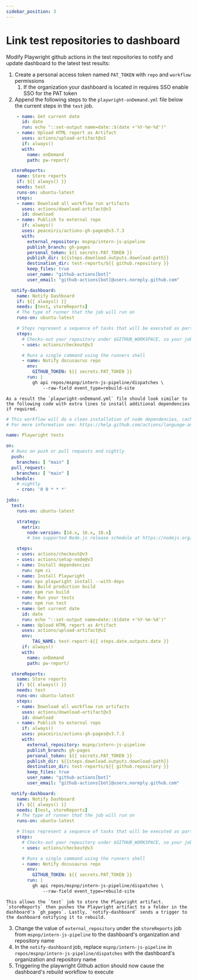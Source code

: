```yaml
---
sidebar_position: 3
---
```


# Link test repositories to dashboard

Modify Playwright github actions in the test repositories to notify and update dashboard to the latest test results:

1. Create a personal access token named `PAT_TOKEN` with `repo` and `workflow` permissions
      1. If the organization your dashboard is located in requires SSO enable SSO for the PAT token
2. Append the following steps to the `playwright-onDemand.yml` file below the current steps in the `test` job.

```yaml
    - name: Get current date
      id: date
      run: echo "::set-output name=date::$(date +'%Y-%m-%d')"
    - name: Upload HTML report as Artifact
      uses: actions/upload-artifact@v2
      if: always()
      with: 
        name: onDemand
        path: pw-report/

  storeReports:
    name: Store reports
    if: ${{ always() }}
    needs: test
    runs-on: ubuntu-latest
    steps:
    - name: Download all workflow run artifacts
      uses: actions/download-artifact@v3
      id: download
    - name: Publish to external repo
      if: always()
      uses: peaceiris/actions-gh-pages@v3.7.3
      with:
        external_repository: mspnp/intern-js-pipeline
        publish_branch: gh-pages
        personal_token: ${{ secrets.PAT_TOKEN }}
        publish_dir: ${{steps.download.outputs.download-path}}
        destination_dir: test-reports/${{ github.repository }}
        keep_files: true
        user_name: "github-actions[bot]"
        user_email: "github-actions[bot]@users.noreply.github.com"

  notify-dashboard:
    name: Notify Dashboard
    if: ${{ always() }}
    needs: [test, storeReports]
    # The type of runner that the job will run on
    runs-on: ubuntu-latest

    # Steps represent a sequence of tasks that will be executed as part of the job
    steps:
      # Checks-out your repository under $GITHUB_WORKSPACE, so your job can access it
      - uses: actions/checkout@v3

      # Runs a single command using the runners shell
      - name: Notify docusaurus repo
        env:
          GITHUB_TOKEN: ${{ secrets.PAT_TOKEN }}
        run: |
          gh api repos/mspnp/intern-js-pipeline/dispatches \
              --raw-field event_type=rebuild-site
```

    As a result the `playwright-onDemand.yml` file should look similar to the following code with extra lines to install additional dependencies if required.

```yaml
# This workflow will do a clean installation of node dependencies, cache/restore them, build the source code and run tests across different versions of node
# For more information see: https://help.github.com/actions/language-and-framework-guides/using-nodejs-with-github-actions

name: Playwright tests

on:
  # Runs on push or pull requests and nightly
  push:
    branches: [ "main" ]
  pull_request:
    branches: [ "main" ]
  schedule: 
    # nightly
    - cron: '0 0 * * *'

jobs:
  test:
    runs-on: ubuntu-latest

    strategy:
      matrix:
        node-version: [14.x, 16.x, 18.x]
        # See supported Node.js release schedule at https://nodejs.org/en/about/releases/

    steps:
    - uses: actions/checkout@v3
    - uses: actions/setup-node@v3
    - name: Install dependencies
      run: npm ci
    - name: Install Playwright
      run: npx playwright install --with-deps
    - name: Build production build
      run: npm run build
    - name: Run your tests
      run: npm run test
    - name: Get current date
      id: date
      run: echo "::set-output name=date::$(date +'%Y-%m-%d')"
    - name: Upload HTML report as Artifact
      uses: actions/upload-artifact@v2
      env:
          TAG_NAME: test-report-${{ steps.date.outputs.date }}
      if: always()
      with: 
        name: onDemand
        path: pw-report/

  storeReports:
    name: Store reports
    if: ${{ always() }}
    needs: test
    runs-on: ubuntu-latest
    steps:
    - name: Download all workflow run artifacts
      uses: actions/download-artifact@v3
      id: download
    - name: Publish to external repo
      if: always()
      uses: peaceiris/actions-gh-pages@v3.7.3
      with:
        external_repository: mspnp/intern-js-pipeline
        publish_branch: gh-pages
        personal_token: ${{ secrets.PAT_TOKEN }}
        publish_dir: ${{steps.download.outputs.download-path}}
        destination_dir: test-reports/${{ github.repository }}
        keep_files: true
        user_name: "github-actions[bot]"
        user_email: "github-actions[bot]@users.noreply.github.com"

  notify-dashboard:
    name: Notify Dashboard
    if: ${{ always() }}
    needs: [test, storeReports]
    # The type of runner that the job will run on
    runs-on: ubuntu-latest

    # Steps represent a sequence of tasks that will be executed as part of the job
    steps:
      # Checks-out your repository under $GITHUB_WORKSPACE, so your job can access it
      - uses: actions/checkout@v3

      # Runs a single command using the runners shell
      - name: Notify docusaurus repo
        env:
          GITHUB_TOKEN: ${{ secrets.PAT_TOKEN }}
        run: |
          gh api repos/mspnp/intern-js-pipeline/dispatches \
              --raw-field event_type=rebuild-site
```

    This allows the `test` job to store the Playwright artifact. `storeReports` then pushes the Playwright artifact to a folder in the dashboard's `gh_pages`. Lastly, `notify-dashboard` sends a trigger to the dashboard notifying it to rebuild.

  3. Change the value of `external_repository` under the `storeReports` job from `mspnp/intern-js-pipeline` to the dashboard's organization and repository name
  4. In the `notify-dashboard` job, replace `mspnp/intern-js-pipeline` in `repos/mspnp/intern-js-pipeline/dispatches` with the dashboard's organization and repository name
  5. Triggering the playwright Github action should now cause the dashboard's rebuild workflow to execute
